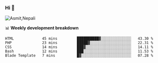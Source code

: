### Hi 👋

![Asmit,Nepali](https://media.giphy.com/media/L8K62iTDkzGX6/giphy.gif)
<!--
**asmit99nepali/asmit99nepali** is a ✨ _special_ ✨ repository because its `README.md` (this file) appears on your GitHub profile.

Here are some ideas to get you started:

- 🔭 I’m currently working on ...
- 🌱 I’m currently learning ...
- 👯 I’m looking to collaborate on ...
- 🤔 I’m looking for help with ...
- 💬 Ask me about ...
- 📫 How to reach me: ...
- 😄 Pronouns: ...
- ⚡ Fun fact: ...
-->


📊 **Weekly development breakdown**
<!--START_SECTION:waka-->
```text
HTML             45 mins         ██████████▓░░░░░░░░░░░░░░   43.30 % 
PHP              23 mins         █████▓░░░░░░░░░░░░░░░░░░░   22.31 % 
CSS              14 mins         ███▓░░░░░░░░░░░░░░░░░░░░░   14.11 % 
Bash             12 mins         ███░░░░░░░░░░░░░░░░░░░░░░   11.53 % 
Blade Template   7 mins          █▓░░░░░░░░░░░░░░░░░░░░░░░   07.28 % 
```
<!--END_SECTION:waka-->

